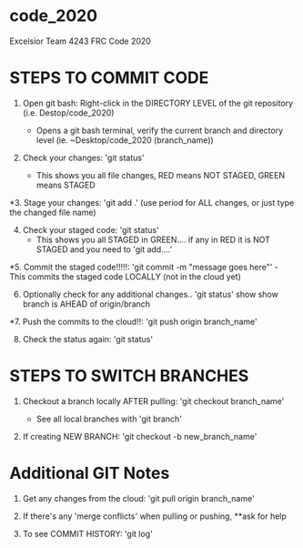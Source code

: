 # code_2020
Excelsior Team 4243 FRC Code 2020


# STEPS TO COMMIT CODE

1. Open git bash: Right-click in the DIRECTORY LEVEL of the git repository (i.e. Destop/code_2020)
	- Opens a git bash terminal, verify the current branch and directory level (ie. ~Desktop/code_2020 (branch_name))
	
2. Check your changes: 'git status'
	- This shows you all file changes, RED means NOT STAGED, GREEN means STAGED
	
*3. Stage your changes: 'git add .' (use period for ALL changes, or just type the changed file name)

4. Check your staged code: 'git status'
	- This shows you all STAGED in GREEN.... if any in RED it is NOT STAGED and you need to 'git add....' 
	
*5. Commit the staged code!!!!!: 'git commit -m "message goes here"'
	- This commits the staged code LOCALLY (not in the cloud yet)
	
6. Optionally check for any additional changes.. 'git status' show show branch is AHEAD of origin/branch 

*7. Push the commits to the cloud!!: 'git push origin branch_name'

8. Check the status again: 'git status'

# STEPS TO SWITCH BRANCHES
1. Checkout a branch locally AFTER pulling: 'git checkout branch_name'
	- See all local branches with 'git branch'
	
2. If creating NEW BRANCH: 'git checkout -b new_branch_name'

# Additional GIT Notes
1. Get any changes from the cloud: 'git pull origin branch_name'

2. If there's any 'merge conflicts' when pulling or pushing, **ask for help

3. To see COMMIT HISTORY: 'git log'
